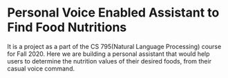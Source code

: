 # Personal Voice Enabled Assistant to Find Food Nutritions
It is a project as a part of the CS 795(Natural Language Processing) course for Fall 2020. Here we are building a personal assistant that would help users to determine the nutrition values of their desired foods, from their casual voice command.
